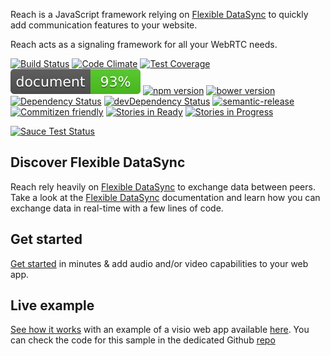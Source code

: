 Reach is a JavaScript framework relying on [Flexible DataSync](https://datasync.orange.com) to quickly add communication features to your website.

Reach acts as a signaling framework for all your WebRTC needs.

[![Build Status](https://travis-ci.org/webcom-components/reach.svg?branch=master)](https://travis-ci.org/webcom-components/reach)
[![Code Climate](https://codeclimate.com/github/webcom-components/reach/badges/gpa.svg)](https://codeclimate.com/github/webcom-components/reach)
[![Test Coverage](https://codeclimate.com/github/webcom-components/reach/badges/coverage.svg)](https://codeclimate.com/github/webcom-components/reach/coverage)
[![ESDoc](./badge.svg)](https://doc.esdoc.org/github.com/webcom-components/reach)
[![npm version](https://img.shields.io/npm/v/webcom-reach.svg)](https://www.npmjs.com/package/webcom-reach)
[![bower version](https://img.shields.io/bower/v/webcom-reach.svg)](https://github.com/webcom-components/reach)
[![Dependency Status](https://david-dm.org/webcom-components/reach.svg)](https://david-dm.org/webcom-components/reach)
[![devDependency Status](https://david-dm.org/webcom-components/reach/dev-status.svg)](https://david-dm.org/webcom-components/reach#info=devDependencies)
[![semantic-release](https://img.shields.io/badge/%F0%9F%93%A6%F0%9F%9A%80-semantic--release-e10079.svg)](https://github.com/semantic-release/semantic-release)
[![Commitizen friendly](https://img.shields.io/badge/commitizen-friendly-brightgreen.svg)](http://commitizen.github.io/cz-cli/)
[![Stories in Ready](https://img.shields.io/waffle/label/webcom-components/reach/ready.svg)](http://waffle.io/webcom-components/reach)
[![Stories in Progress](https://img.shields.io/waffle/label/webcom-components/reach/in%20progress.svg)](http://waffle.io/webcom-components/reach)

[![Sauce Test Status](https://saucelabs.com/browser-matrix/webcomOps.svg)](https://saucelabs.com/u/webcomOps)


## Discover Flexible DataSync

Reach rely heavily on [Flexible DataSync][Quickstart] to exchange data between peers. Take a look at the [Flexible DataSync][Quickstart] documentation and learn how you can exchange data in real-time with a few lines of code.

## Get started

[Get started][ReachSDKDoc] in minutes &amp; add audio and/or video capabilities to your web app.

## Live example

[See how it works][VisioSampleRepo] with an example of a visio web app available [here][VisioSampleApp]. You can check the code for this sample in the dedicated Github [repo][VisioSampleRepo]

[Quickstart]: https://datasync.orange.com/doc/tutorial-quickstart.html
[ReachSDKDoc]: ./manual/tutorial/#getting-started
[VisioSampleRepo]: https://github.com/webcom-components/visio-sample
[VisioSampleApp]: https://webcom-components.github.io/visio-sample
